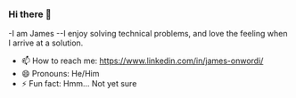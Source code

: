 ### Hi there 👋
  -I am James
  --I enjoy solving technical problems, and love the feeling when I arrive at a solution.
- 📫 How to reach me: https://www.linkedin.com/in/james-onwordi/
- 😄 Pronouns: He/Him
- ⚡ Fun fact: Hmm... Not yet sure

<!--
**JamesOnwordi/JamesOnwordi** is a ✨ _special_ ✨ repository because its `README.md` (this file) appears on your GitHub profile.

Here are some ideas to get you started:

- 🔭 I’m currently working on ...
- 🌱 I’m currently learning ...
- 👯 I’m looking to collaborate on ...
- 🤔 I’m looking for help with ...
- 💬 Ask me about ...
- 📫 How to reach me: ...
- 😄 Pronouns: ...
- ⚡ Fun fact: ...
-->
